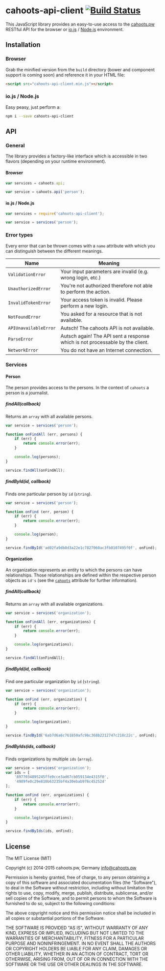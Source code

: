 # cahoots-api-client [![Build Status](https://travis-ci.org/cahoots-extension/api-client.svg?branch=master)](https://travis-ci.org/cahoots-extension/api-client)

This JavaScript library provides an easy-to-use access to the [cahoots.pw](http://cahoots.pw) RESTful API for the browser or [io.js](https://iojs.org) / [Node.js](https://nodejs.org) environment.

## Installation

### Browser

Grab the minified version from the `build` directory (bower and component support is coming soon) and reference it in your HTML file:

```html
<script src="cahoots-api-client.min.js"></script>
```

### io.js / Node.js

Easy peasy, just perform a:

```bash
npm i --save cahoots-api-client
```

## API

### General

The library provides a factory-like interface which is accessible in two flavors (depending on your runtime environment).

#### Browser

```js
var services = cahoots.api;

var service = cahoots.api('person');
```

#### io.js / Node.js

```js
var services = require('cahoots-api-client');

var service = services('person');
```

### Error types

Every error that can be thrown comes with a `name` attribute with which you can distinguish between the different meanings.

| Name  | Meaning |
| ------------- | ------------- |
| `ValidationError`  | Your input parameters are invalid (e.g. wrong login, etc.) |
| `UnauthorizedError` | You're not authorized therefore not able to perform the action. |
| `InvalidTokenError` | Your access token is invalid. Please perform a new login. |
| `NotFoundError` | You asked for a resource that is not available. |
| `APIUnavailableError` | Autsch! The cahoots API is not available. |
| `ParseError` | Autsch again! The API sent a response which is not processable by the client. |
| `NetworkError` | You do not have an Internet connection. |

### Services

#### Person

The person provides access to the persons. In the context of `cahoots` a person is a journalist.

##### findAll(callback)

Returns an `array` with all available persons.

```js
var service = services('person');

function onFindAll (err, persons) {
    if (err) {
        return console.error(err);
    }

    console.log(persons);
}

service.findAll(onFindAll);
```

##### findById(id, callback)

Finds one particular person by `id` (`string`).

```js
var service = services('person');

function onFind (err, person) {
    if (err) {
        return console.error(err);
    }

    console.log(person);
}

service.findById('ad02fa9db0d3a22e1c7827060ac3fb0107495f0f', onFind);
```

#### Organization

An organization represents an entity to which the persons can have relationships. Those relationships are defined within the respective person objects as `id's` (see the [`cahoots`](https://github.com/cahoots-extension/api/wiki#persons) attribute for further information).

##### findAll(callback)

Returns an `array` with all available organizations.

```js
var service = services('organization');

function onFindAll (err, organizations) {
    if (err) {
        return console.error(err);
    }

    console.log(organizations);
}

service.findAll(onFindAll);
```

##### findById(id, callback)

Find one particular organization by `id` (`string`).

```js
var service = services('organization');

function onFind (err, organization) {
    if (err) {
        return console.error(err);
    }

    console.log(organization);
}

service.findById('6ab7d6a6c761850afc9bc368b2212747c218c22c', onFind);
```

##### findByIds(ids, callback)

Finds organizations by multiple `ids` (`array`).

```js
var service = services('organization');
var ids = [
    '8977034895245ffe9cce3ad67cb059134e4315f0',
    '4989fe0c29e810b63235bf4a30ebab976c45252d'
];

function onFind (err, organizations) {
    if (err) {
        return console.error(err);
    }

    console.log(organizations);
}

service.findByIds(ids, onFind);
```

## License

The MIT License (MIT)

Copyright (c) 2014-2015 cahoots.pw, Germany <info@cahoots.pw>

Permission is hereby granted, free of charge, to any person obtaining a copy
of this software and associated documentation files (the "Software"), to deal
in the Software without restriction, including without limitation the rights
to use, copy, modify, merge, publish, distribute, sublicense, and/or sell
copies of the Software, and to permit persons to whom the Software is
furnished to do so, subject to the following conditions:

The above copyright notice and this permission notice shall be included in
all copies or substantial portions of the Software.

THE SOFTWARE IS PROVIDED "AS IS", WITHOUT WARRANTY OF ANY KIND, EXPRESS OR
IMPLIED, INCLUDING BUT NOT LIMITED TO THE WARRANTIES OF MERCHANTABILITY,
FITNESS FOR A PARTICULAR PURPOSE AND NONINFRINGEMENT. IN NO EVENT SHALL THE
AUTHORS OR COPYRIGHT HOLDERS BE LIABLE FOR ANY CLAIM, DAMAGES OR OTHER
LIABILITY, WHETHER IN AN ACTION OF CONTRACT, TORT OR OTHERWISE, ARISING FROM,
OUT OF OR IN CONNECTION WITH THE SOFTWARE OR THE USE OR OTHER DEALINGS IN
THE SOFTWARE.
